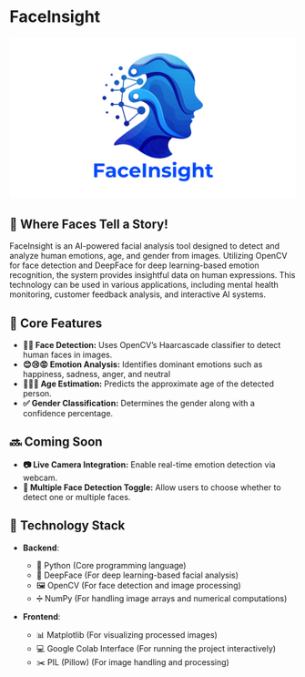 # FaceInsight

![FaceInsight Logo](https://github.com/ramygamal231/FaceInsight/blob/main/FaceInsight%20Logo.png)

## 👤 Where Faces Tell a Story!

FaceInsight is an AI-powered facial analysis tool designed to detect and analyze human emotions, age, and gender from images. Utilizing OpenCV for face detection and DeepFace for deep learning-based emotion recognition, the system provides insightful data on human expressions. This technology can be used in various applications, including mental health monitoring, customer feedback analysis, and interactive AI systems.


## 🌟 **Core Features**
- **🧑‍🦰 Face Detection:** Uses OpenCV’s Haarcascade classifier to detect human faces in images.
- **😊😢😡  Emotion Analysis:**  Identifies dominant emotions such as happiness, sadness, anger, and neutral
- **👦👨👴  Age Estimation:**  Predicts the approximate age of the detected person.
- **✅ Gender Classification:**  Determines the gender along with a confidence percentage.


## 🔜 **Coming Soon**
- **📷 Live Camera Integration:** Enable real-time emotion detection via webcam.
- **👥  Multiple Face Detection Toggle:** Allow users to choose whether to detect one or multiple faces.


## 🔧 **Technology Stack**

- **Backend**:
  - 🐍 Python (Core programming language)
  - 🤖 DeepFace (For deep learning-based facial analysis)
  - 🖼️ OpenCV (For face detection and image processing)
  - ➗ NumPy (For handling image arrays and numerical computations)

- **Frontend**:
  - 📊 Matplotlib (For visualizing processed images)
  - 💻 Google Colab Interface (For running the project interactively)
  - ✂️ PIL (Pillow) (For image handling and processing)
